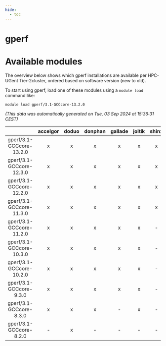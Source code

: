 ```yaml
---
hide:
  - toc
---
```


gperf
=====

# Available modules


The overview below shows which gperf installations are available per HPC-UGent Tier-2cluster, ordered based on software version (new to old).

To start using gperf, load one of these modules using a `module load` command like:

```shell
module load gperf/3.1-GCCcore-13.2.0
```

*(This data was automatically generated on Tue, 03 Sep 2024 at 15:36:31 CEST)*  

| |accelgor|doduo|donphan|gallade|joltik|shinx|skitty|
| :---: | :---: | :---: | :---: | :---: | :---: | :---: | :---: |
|gperf/3.1-GCCcore-13.2.0|x|x|x|x|x|x|x|
|gperf/3.1-GCCcore-12.3.0|x|x|x|x|x|x|x|
|gperf/3.1-GCCcore-12.2.0|x|x|x|x|x|x|x|
|gperf/3.1-GCCcore-11.3.0|x|x|x|x|x|x|x|
|gperf/3.1-GCCcore-11.2.0|x|x|x|x|x|-|x|
|gperf/3.1-GCCcore-10.3.0|x|x|x|x|x|-|x|
|gperf/3.1-GCCcore-10.2.0|x|x|x|x|x|-|x|
|gperf/3.1-GCCcore-9.3.0|x|x|x|x|x|-|x|
|gperf/3.1-GCCcore-8.3.0|x|x|x|-|x|-|x|
|gperf/3.1-GCCcore-8.2.0|-|x|-|-|-|-|-|
